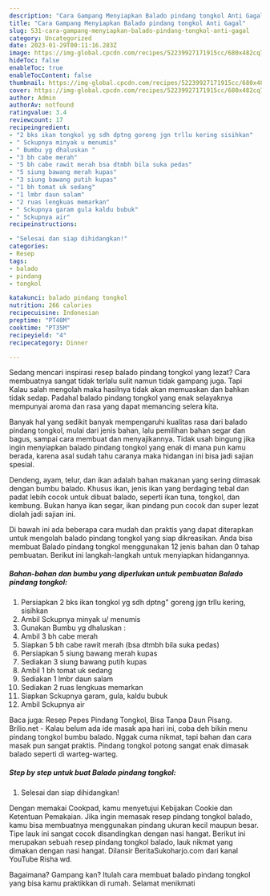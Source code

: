 ```yaml
---
description: "Cara Gampang Menyiapkan Balado pindang tongkol Anti Gagal"
title: "Cara Gampang Menyiapkan Balado pindang tongkol Anti Gagal"
slug: 531-cara-gampang-menyiapkan-balado-pindang-tongkol-anti-gagal
category: Uncategorized
date: 2023-01-29T00:11:16.283Z
image: https://img-global.cpcdn.com/recipes/52239927171915cc/680x482cq70/balado-pindang-tongkol-foto-resep-utama.jpg
hideToc: false
enableToc: true
enableTocContent: false
thumbnail: https://img-global.cpcdn.com/recipes/52239927171915cc/680x482cq70/balado-pindang-tongkol-foto-resep-utama.jpg
cover: https://img-global.cpcdn.com/recipes/52239927171915cc/680x482cq70/balado-pindang-tongkol-foto-resep-utama.jpg
author: Admin
authorAv: notfound
ratingvalue: 3.4
reviewcount: 17
recipeingredient:
- "2 bks ikan tongkol yg sdh dptng goreng jgn trllu kering sisihkan"
- " Sckupnya minyak u menumis"
- " Bumbu yg dhaluskan "
- "3 bh cabe merah"
- "5 bh cabe rawit merah bsa dtmbh bila suka pedas"
- "5 siung bawang merah kupas"
- "3 siung bawang putih kupas"
- "1 bh tomat uk sedang"
- "1 lmbr daun salam"
- "2 ruas lengkuas memarkan"
- " Sckupnya garam gula kaldu bubuk"
- " Sckupnya air"
recipeinstructions:

- "Selesai dan siap dihidangkan!"
categories:
- Resep
tags:
- balado
- pindang
- tongkol

katakunci: balado pindang tongkol 
nutrition: 266 calories
recipecuisine: Indonesian
preptime: "PT40M"
cooktime: "PT35M"
recipeyield: "4"
recipecategory: Dinner

---
```



Sedang mencari inspirasi resep balado pindang tongkol yang lezat? Cara membuatnya sangat tidak terlalu sulit namun tidak gampang juga. Tapi Kalau salah mengolah maka hasilnya tidak akan memuaskan dan bahkan tidak sedap. Padahal balado pindang tongkol yang enak selayaknya mempunyai aroma dan rasa yang dapat memancing selera kita.


Banyak hal yang sedikit banyak mempengaruhi kualitas rasa dari balado pindang tongkol, mulai dari jenis bahan, lalu pemilihan bahan segar dan bagus, sampai cara membuat dan menyajikannya. Tidak usah bingung jika ingin menyiapkan balado pindang tongkol yang enak di mana pun kamu berada, karena asal sudah tahu caranya maka hidangan ini bisa jadi sajian spesial.

Dendeng, ayam, telur, dan ikan adalah bahan makanan yang sering dimasak dengan bumbu balado. Khusus ikan, jenis ikan yang berdaging tebal dan padat lebih cocok untuk dibuat balado, seperti ikan tuna, tongkol, dan kembung. Bukan hanya ikan segar, ikan pindang pun cocok dan super lezat diolah jadi sajian ini.


Di bawah ini ada beberapa cara mudah dan praktis yang dapat diterapkan untuk mengolah balado pindang tongkol yang siap dikreasikan. Anda bisa membuat Balado pindang tongkol menggunakan 12 jenis bahan dan 0 tahap pembuatan. Berikut ini langkah-langkah untuk menyiapkan hidangannya.

<!--inarticleads1-->

##### Bahan-bahan dan bumbu yang diperlukan untuk pembuatan Balado pindang tongkol:

1. Persiapkan 2 bks ikan tongkol yg sdh dptng&#34; goreng jgn trllu kering, sisihkan
1. Ambil  Sckupnya minyak u/ menumis
1. Gunakan  Bumbu yg dhaluskan :
1. Ambil 3 bh cabe merah
1. Siapkan 5 bh cabe rawit merah (bsa dtmbh bila suka pedas)
1. Persiapkan 5 siung bawang merah kupas
1. Sediakan 3 siung bawang putih kupas
1. Ambil 1 bh tomat uk sedang
1. Sediakan 1 lmbr daun salam
1. Sediakan 2 ruas lengkuas memarkan
1. Siapkan  Sckupnya garam, gula, kaldu bubuk
1. Ambil  Sckupnya air


Baca juga: Resep Pepes Pindang Tongkol, Bisa Tanpa Daun Pisang. Brilio.net - Kalau belum ada ide masak apa hari ini, coba deh bikin menu pindang tongkol bumbu balado. Nggak cuma nikmat, tapi bahan dan cara masak pun sangat praktis. Pindang tongkol potong sangat enak dimasak balado seperti di warteg-warteg. 

<!--inarticleads2-->

##### Step by step untuk buat Balado pindang tongkol:


1. Selesai dan siap dihidangkan!

Dengan memakai Cookpad, kamu menyetujui Kebijakan Cookie dan Ketentuan Pemakaian. Jika ingin memasak resep pindang tongkol balado, kamu bisa membuatnya menggunakan pindang ukuran kecil maupun besar. Tipe lauk ini sangat cocok disandingkan dengan nasi hangat. Berikut ini merupakan sebuah resep pindang tongkol balado, lauk nikmat yang dimakan dengan nasi hangat. Dilansir BeritaSukoharjo.com dari kanal YouTube Risha wd. 

Bagaimana? Gampang kan? Itulah cara membuat balado pindang tongkol yang bisa kamu praktikkan di rumah. Selamat menikmati
